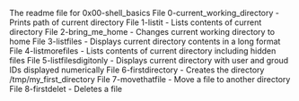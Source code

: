 The readme file for 0x00-shell_basics
File 0-current_working_directory - Prints path of current directory
File 1-listit - Lists contents of current directory
File 2-bring_me_home - Changes current working directory to home
File 3-listfiles - Displays current directory contents in a long format
File 4-listmorefiles - Lists contents of current directory including hidden files
File 5-listfilesdigitonly - Displays current directory with user and groud IDs displayed numerically
File 6-firstdirectory - Creates the directory /tmp/my_first_directory
File 7-movethatfile - Move a file to another directory
File 8-firstdelet - Deletes a file
